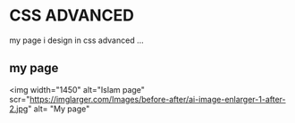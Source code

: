# CSS ADVANCED

my page i design in css advanced
  ...
  ## my page

  <img width="1450" alt="Islam page" scr="https://imglarger.com/Images/before-after/ai-image-enlarger-1-after-2.jpg" alt= "My page"
